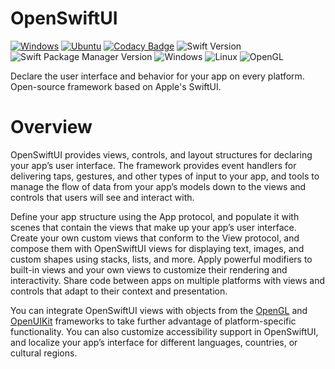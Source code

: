 # OpenSwiftUI
[![Windows](https://github.com/helbertgs/OpenSwiftUI/actions/workflows/Windows.yml/badge.svg)](https://github.com/helbertgs/OpenSwiftUI/actions/workflows/Windows.yml)
[![Ubuntu](https://github.com/helbertgs/OpenSwiftUI/actions/workflows/Ubuntu.yml/badge.svg)](https://github.com/helbertgs/OpenSwiftUI/actions/workflows/Ubuntu.yml)
[![Codacy Badge](https://app.codacy.com/project/badge/Grade/0cdb7c84c14a4e709e938a65ff87e2e4)](https://www.codacy.com/gh/helbertgs/OpenSwiftUI/dashboard?utm_source=github.com&amp;utm_medium=referral&amp;utm_content=helbertgs/OpenSwiftUI&amp;utm_campaign=Badge_Grade)
![Swift Version](https://badgen.net/badge/Swift/6.0/orange)
![Swift Package Manager Version](https://badgen.net/badge/Swift%20Package%20Manager/6.0/orange)
![Windows](https://badgen.net/badge/Windows/Latest/blue)
![Linux](https://badgen.net/badge/Ubuntu/Latest/orange)
![OpenGL](https://badgen.net/badge/OpenGL/3.3+/blue)


Declare the user interface and behavior for your app on every platform. Open-source framework based on Apple's SwiftUI.

# Overview

OpenSwiftUI provides views, controls, and layout structures for declaring your app’s user interface. The framework provides event handlers for delivering taps, gestures, and other types of input to your app, and tools to manage the flow of data from your app’s models down to the views and controls that users will see and interact with.

Define your app structure using the App protocol, and populate it with scenes that contain the views that make up your app’s user interface. Create your own custom views that conform to the View protocol, and compose them with OpenSwiftUI views for displaying text, images, and custom shapes using stacks, lists, and more. Apply powerful modifiers to built-in views and your own views to customize their rendering and interactivity. Share code between apps on multiple platforms with views and controls that adapt to their context and presentation.

You can integrate OpenSwiftUI views with objects from the [OpenGL]() and [OpenUIKit]() frameworks to take further advantage of platform-specific functionality. You can also customize accessibility support in OpenSwiftUI, and localize your app’s interface for different languages, countries, or cultural regions.
